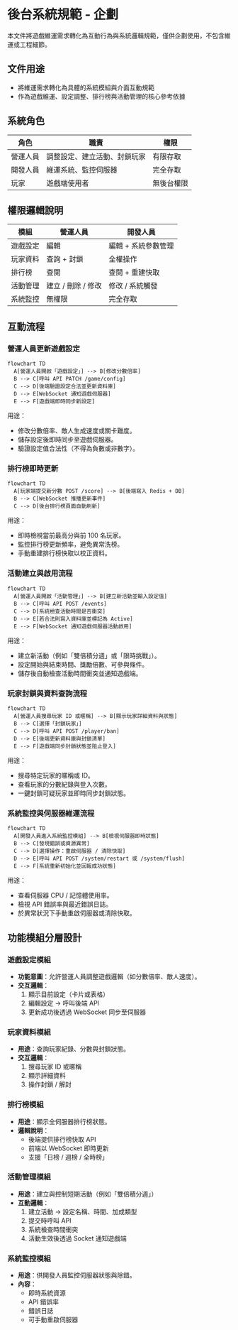 # 後台系統規範 - 企劃

本文件將遊戲維運需求轉化為互動行為與系統邏輯規範，僅供企劃使用，不包含維運或工程細節。

## 文件用途

- 將維運需求轉化為具體的系統模組與介面互動規範
- 作為遊戲維運、設定調整、排行榜與活動管理的核心參考依據

## 系統角色

| 角色     | 職責                         | 權限       |
| -------- | ---------------------------- | ---------- |
| 營運人員 | 調整設定、建立活動、封鎖玩家 | 有限存取   |
| 開發人員 | 維運系統、監控伺服器         | 完全存取   |
| 玩家     | 遊戲端使用者                 | 無後台權限 |

## 權限邏輯說明

| 模組     | 營運人員           | 開發人員            |
| -------- | ------------------ | ------------------- |
| 遊戲設定 | 編輯               | 編輯 + 系統參數管理 |
| 玩家資料 | 查詢 + 封鎖        | 全權操作            |
| 排行榜   | 查閱               | 查閱 + 重建快取     |
| 活動管理 | 建立 / 刪除 / 修改 | 修改 / 系統觸發     |
| 系統監控 | 無權限             | 完全存取            |

## 互動流程

### 營運人員更新遊戲設定

```mermaid
flowchart TD
  A[營運人員開啟「遊戲設定」] --> B[修改分數倍率]
  B --> C[呼叫 API PATCH /game/config]
  C --> D[後端驗證設定合法並更新資料庫]
  D --> E[WebSocket 通知遊戲伺服器]
  E --> F[遊戲端即時同步新設定]
```

用途：

- 修改分數倍率、敵人生成速度或關卡難度。
- 儲存設定後即時同步至遊戲伺服器。
- 驗證設定值合法性（不得為負數或非數字）。

### 排行榜即時更新

```mermaid
flowchart TD
  A[玩家端提交新分數 POST /score] --> B[後端寫入 Redis + DB]
  B --> C[WebSocket 推播更新事件]
  C --> D[後台排行榜頁面自動刷新]
```

用途：

- 即時檢視當前最高分與前 100 名玩家。
- 監控排行榜更新頻率，避免異常洗榜。
- 手動重建排行榜快取以校正資料。

### 活動建立與啟用流程

```mermaid
flowchart TD
  A[營運人員開啟「活動管理」] --> B[建立新活動並輸入設定值]
  B --> C[呼叫 API POST /events]
  C --> D[系統檢查活動時間是否衝突]
  D --> E[若合法則寫入資料庫並標記為 Active]
  E --> F[WebSocket 通知遊戲伺服器活動啟用]
```

用途：

- 建立新活動（例如「雙倍積分週」或「限時挑戰」）。
- 設定開始與結束時間、獎勵倍數、可參與條件。
- 儲存後自動檢查活動時間衝突並通知遊戲端。

### 玩家封鎖與資料查詢流程

```mermaid
flowchart TD
  A[營運人員搜尋玩家 ID 或暱稱] --> B[顯示玩家詳細資料與狀態]
  B --> C[選擇「封鎖玩家」]
  C --> D[呼叫 API POST /player/ban]
  D --> E[後端更新資料庫與封鎖清單]
  E --> F[遊戲端同步封鎖狀態並阻止登入]
```

用途：

- 搜尋特定玩家的暱稱或 ID。
- 查看玩家的分數紀錄與登入次數。
- 一鍵封鎖可疑玩家並即時同步封鎖狀態。

### 系統監控與伺服器維運流程

```mermaid
flowchart TD
  A[開發人員進入系統監控模組] --> B[檢視伺服器即時狀態]
  B --> C[發現錯誤或資源異常]
  C --> D[選擇操作：重啟伺服器 / 清除快取]
  D --> E[呼叫 API POST /system/restart 或 /system/flush]
  E --> F[系統重新初始化並回報成功狀態]
```

用途：

- 查看伺服器 CPU / 記憶體使用率。
- 檢視 API 錯誤率與最近錯誤日誌。
- 於異常狀況下手動重啟伺服器或清除快取。

## 功能模組分層設計

### 遊戲設定模組

- **功能意圖**：允許營運人員調整遊戲邏輯（如分數倍率、敵人速度）。
- **交互邏輯**：
  1. 顯示目前設定（卡片或表格）
  2. 編輯設定 → 呼叫後端 API
  3. 更新成功後透過 WebSocket 同步至伺服器

### 玩家資料模組

- **用途**：查詢玩家紀錄、分數與封鎖狀態。
- **交互邏輯**：
  1. 搜尋玩家 ID 或暱稱
  2. 顯示詳細資料
  3. 操作封鎖 / 解封

### 排行榜模組

- **用途**：顯示全伺服器排行榜狀態。
- **邏輯說明**：
  - 後端提供排行榜快取 API
  - 前端以 WebSocket 即時更新
  - 支援「日榜 / 週榜 / 全時榜」

### 活動管理模組

- **用途**：建立與控制短期活動（例如「雙倍積分週」）
- **互動邏輯**：
  1. 建立活動 → 設定名稱、時間、加成類型
  2. 提交時呼叫 API
  3. 系統檢查時間衝突
  4. 活動生效後透過 Socket 通知遊戲端

### 系統監控模組

- **用途**：供開發人員監控伺服器狀態與除錯。
- **內容**：
  - 即時系統資源
  - API 錯誤率
  - 錯誤日誌
  - 可手動重啟伺服器
